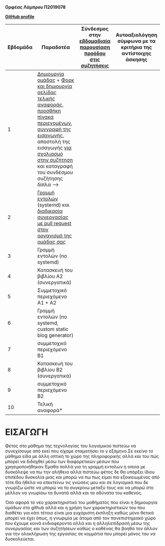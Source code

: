   <b> Ορφέας Λάμπρου
 Π2019078
 
[GitHub profile](https://github.com/Orfeaslambrou)</b>



| Εβδομάδα | Παραδοτέα | Σύνδεσμος στην [εβδομαδιαία παρουσίαση προόδου στις συζητήσεις](https://github.com/courses-ionio/help/discussions/categories/show-and-tell) | Αυτοαξιολόγηση σύμφωνα με τα κριτήρια της αντίστοιχης άσκησης |
| --- | --- | --- | --- |
| 1 | [Δημιουργία ομάδας](https://epidrome.github.io/teaching/team/) + [Φορκ και δημιουργία σελίδας τελικής αναφοράς](https://epidrome.github.io/teaching/guide/), [προσθήκη πίνακα περιεχομένων](https://raw.githubusercontent.com/courses-ionio/sw/master/README.md), [συγγραφή της εισαγωγής](https://epidrome.github.io/teaching/intro/), αποστολή της εισαγωγής [για σχολιασμό στην συζήτηση](https://github.com/courses-ionio/sw/discussions/categories/show-and-tell) και καταγραφή του συνδέσμου συζήτησης δίπλα --> | | |
| 2 | [Γραμμή εντολών](https://epidrome.github.io/teaching/cli) (systemd) και [διαδικασία συνεργασίας με pull request στον οργανισμό της ομάδας σας](https://epidrome.github.io/teaching/team) | | |
| 3 | Γραμμή εντολών (no systemd) | | |
| 4 | Κατασκευή του βιβλίου Α2 (συνεργατικά) | | |
| 5 | Συμμετοχικό περιεχόμενο A1 + A2 | | |
| 6 | Γραμμή εντολών (no systemd, custom static blog generator) | | |
| 7 | συμμετοχικό περιεχόμενο B1 | | |
| 8 | Κατασκευή του βιβλίου Β2 (συνεργατικά) | | |
| 9 | συμμετοχικό περιεχόμενο B2 | | |
| 10 | Τελική αναφορά* | | |


# ΕΙΣΑΓΩΓΗ

Φέτος στο μάθημα της τεχνολογίας του λογισμικού πιστεύω να συνεχίσουμε από εκεί που είχαμε σταματήσει το γ εξάμηνο.Σε εκείνο το μάθημα είδα με άλλη οπτική
το χώρο της πληροφορικής αλλά και του πώς μπορεί να διδαχθεί μέσω των διαφορετικών μέσων που χρησιμοποιήθηκαν.Έμαθα πολλά για τη γραμμή εντολών η οποία με δυσκόλεψε να πω την αλήθεια αλλά πιστεύω φέτος δε θα υπάρξει ίδιου επιπέδου δυσκολία μιας και μπορώ να πω πως είμαι πιο εξοικειωμένος από τότε.Θα ήθελα να επεκτείνω τις γνώσεις μου και σε λογισμικά που δε γνωρίζω ώστε να μπορώ να τα συγκρίνω μεταξύ τους και να μπορώ στο μέλλον να γνωρίσω τα δυνατά αλλά και τα αδύνατα του καθενός.

Όσο αφορά το νέο χαρακτηριστικό του μαθήματος που είναι η δημιουργία ομάδων στο github αλλά και η χρήση των χαρακτηριστικών του που διαθέτει για κάτι τέτοιο είναι μια ευχάριστη έκπληξη καθώς μόνο θετικά μπορεί να έχει όπως, η γνωριμία με άτομα από τον πανεπιστημιακό χώρο που έχουμε κοινά ενδιαφέροντα αλλά και η αλληλεπίδρασή μέσω της συνεργασίας και των συζητήσεων καθώς ο καθένας θα βοηθά τον άλλον για την ολοκλήρωση της εργασίας σε κομμάτια που μπορεί μόνος του να δυσκολεύεται.
